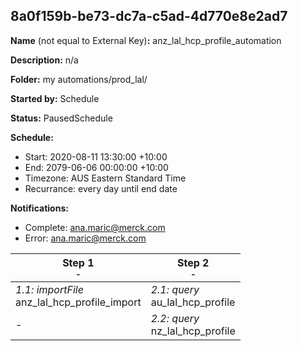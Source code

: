 ## 8a0f159b-be73-dc7a-c5ad-4d770e8e2ad7

**Name** (not equal to External Key)**:** anz_lal_hcp_profile_automation

**Description:** n/a

**Folder:** my automations/prod_lal/

**Started by:** Schedule

**Status:** PausedSchedule

**Schedule:**

* Start: 2020-08-11 13:30:00 +10:00
* End: 2079-06-06 00:00:00 +10:00
* Timezone: AUS Eastern Standard Time
* Recurrance: every day until end date

**Notifications:**

* Complete: ana.maric@merck.com
* Error: ana.maric@merck.com

| Step 1<br>_<small>-</small>_ | Step 2<br>_<small>-</small>_ |
| --- | --- |
| _1.1: importFile_<br>anz_lal_hcp_profile_import | _2.1: query_<br>au_lal_hcp_profile |
| - | _2.2: query_<br>nz_lal_hcp_profile |
